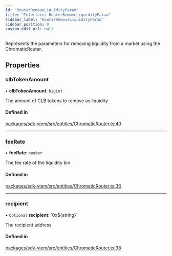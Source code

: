 ```yaml
---
id: "RouterRemoveLiquidityParam"
title: "Interface: RouterRemoveLiquidityParam"
sidebar_label: "RouterRemoveLiquidityParam"
sidebar_position: 0
custom_edit_url: null
---
```


Represents the parameters for removing liquidity from a market using the ChromaticRouter.

## Properties

### clbTokenAmount

• **clbTokenAmount**: `bigint`

The amount of CLB tokens to remove as liquidity

#### Defined in

[packages/sdk-viem/src/entities/ChromaticRouter.ts:40](https://github.com/chromatic-protocol/sdk/blob/3b5e5ee/packages/sdk-viem/src/entities/ChromaticRouter.ts#L40)

___

### feeRate

• **feeRate**: `number`

The fee rate of the liquidity bin

#### Defined in

[packages/sdk-viem/src/entities/ChromaticRouter.ts:36](https://github.com/chromatic-protocol/sdk/blob/3b5e5ee/packages/sdk-viem/src/entities/ChromaticRouter.ts#L36)

___

### recipient

• `Optional` **recipient**: \`0x${string}\`

The recipient address

#### Defined in

[packages/sdk-viem/src/entities/ChromaticRouter.ts:38](https://github.com/chromatic-protocol/sdk/blob/3b5e5ee/packages/sdk-viem/src/entities/ChromaticRouter.ts#L38)
